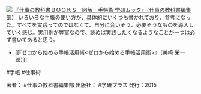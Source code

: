 
[![](https://images-fe.ssl-images-amazon.com/images/I/51A-o5mI2AL._SL160_.jpg)](http://www.amazon.co.jp/exec/obidos/ASIN/B0161D2WRS/choiyaki81-22/ref=nosim)
[『仕事の教科書ＢＯＯＫＳ　図解　手帳術 学研ムック』（仕事の教科書編集部）](http://www.amazon.co.jp/exec/obidos/ASIN/B0161D2WRS/choiyaki81-22/ref=nosim)
いろいろな手帳の使い方が、具体的にいくつも書かれており、参考になった。すべてを実践ってのではなくて、自分に合いそう、必要そうなものを導入していく感じ。実用例が豊富なので、読めば実践したくなるようなことが一つは必ず書いてあると思う。

- [[『ゼロから始める手帳活用術<ゼロから始める手帳活用術>』（美崎 栄一郎）]]

#手帳 #仕事術 

著者： #仕事の教科書編集部 
出版社： #学研プラス
発行：2015

